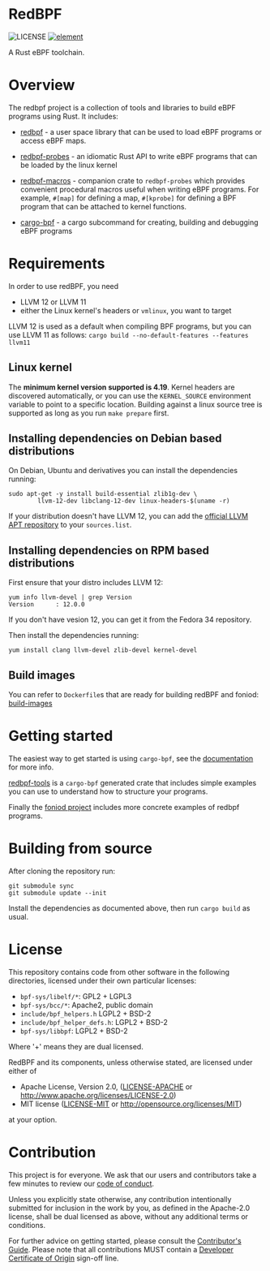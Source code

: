 RedBPF
======

![LICENSE](https://img.shields.io/badge/license-MIT%2FApache--2.0-blue.svg)
[![element](https://img.shields.io/matrix/redbpf:rustch.at?server_fqdn=rustch.at)](https://app.element.io/#/room/!vCJcBZDeGUXaqSvPpL:rustch.at?via=rustch.at)

A Rust eBPF toolchain.

# Overview

The redbpf project is a collection of tools and libraries to build eBPF
programs using Rust. It includes:

- [redbpf](https://foniod.org/api/redbpf/) - a user space library that can be
  used to load eBPF programs or access eBPF maps.

- [redbpf-probes](https://foniod.org/api/redbpf_probes/) - an idiomatic Rust
  API to write eBPF programs that can be loaded by the linux kernel

- [redbpf-macros](https://foniod.org/api/redbpf_macros/) - companion crate to
  `redbpf-probes` which provides convenient procedural macros useful when
  writing eBPF programs. For example, `#[map]` for defining a map, `#[kprobe]`
  for defining a BPF program that can be attached to kernel functions.

- [cargo-bpf](https://foniod.org/api/cargo_bpf/) - a cargo subcommand for
  creating, building and debugging eBPF programs

# Requirements

In order to use redBPF, you need
- LLVM 12 or LLVM 11
- either the Linux kernel's headers or `vmlinux`, you want to target

LLVM 12 is used as a default when compiling BPF programs, but you can use LLVM
11 as follows: `cargo build --no-default-features --features llvm11`

## Linux kernel

The **minimum kernel version supported is 4.19**. Kernel headers are discovered
automatically, or you can use the `KERNEL_SOURCE` environment variable to point
to a specific location. Building against a linux source tree is supported as
long as you run `make prepare` first.

## Installing dependencies on Debian based distributions

On Debian, Ubuntu and derivatives you can install the dependencies running:

	sudo apt-get -y install build-essential zlib1g-dev \
			llvm-12-dev libclang-12-dev linux-headers-$(uname -r)

If your distribution doesn't have LLVM 12, you can add the [official LLVM
APT repository](https://apt.llvm.org) to your `sources.list`.

## Installing dependencies on RPM based distributions

First ensure that your distro includes LLVM 12:

	yum info llvm-devel | grep Version
	Version      : 12.0.0

If you don't have vesion 12, you can get it from the Fedora 34 repository.

Then install the dependencies running:

	yum install clang llvm-devel zlib-devel kernel-devel

## Build images

You can refer to `Dockerfile`s that are ready for building redBPF and foniod:
[build-images](https://github.com/foniod/build-images)

# Getting started

The easiest way to get started is using `cargo-bpf`, see the
[documentation](https://foniod.org/api/cargo_bpf/) for more info.

[redbpf-tools](https://github.com/foniod/redbpf/tree/master/redbpf-tools) is a
`cargo-bpf` generated crate that includes simple examples you can use to
understand how to structure your programs.

Finally the [foniod project](https://github.com/foniod/foniod)
includes more concrete examples of redbpf programs.

# Building from source

After cloning the repository run:

    git submodule sync
    git submodule update --init

Install the dependencies as documented above, then run `cargo build` as usual.

# License

This repository contains code from other software in the following
directories, licensed under their own particular licenses:

 * `bpf-sys/libelf/*`: GPL2 + LGPL3
 * `bpf-sys/bcc/*`: Apache2, public domain
 * `include/bpf_helpers.h` LGPL2 + BSD-2
 * `include/bpf_helper_defs.h`: LGPL2 + BSD-2
 * `bpf-sys/libbpf`: LGPL2 + BSD-2

Where '+' means they are dual licensed.

RedBPF and its components, unless otherwise stated, are licensed under either of

 * Apache License, Version 2.0, ([LICENSE-APACHE](LICENSE-APACHE) or
	http://www.apache.org/licenses/LICENSE-2.0)
 * MIT license ([LICENSE-MIT](LICENSE-MIT) or http://opensource.org/licenses/MIT)

at your option.

# Contribution

This project is for everyone. We ask that our users and contributors
take a few minutes to review our [code of conduct](https://github.com/foniod/project/blob/main/CODE_OF_CONDUCT.md).

Unless you explicitly state otherwise, any contribution intentionally submitted
for inclusion in the work by you, as defined in the Apache-2.0 license, shall
be dual licensed as above, without any additional terms or conditions.

For further advice on getting started, please consult the [Contributor's
Guide](https://github.com/foniod/project/blob/main/CONTRIBUTING.md). Please
note that all contributions MUST contain a [Developer Certificate of
Origin](https://github.com/foniod/project/blob/developer-certificate-of-origin/CONTRIBUTING.md#developer-certificate-of-origin)
sign-off line.
